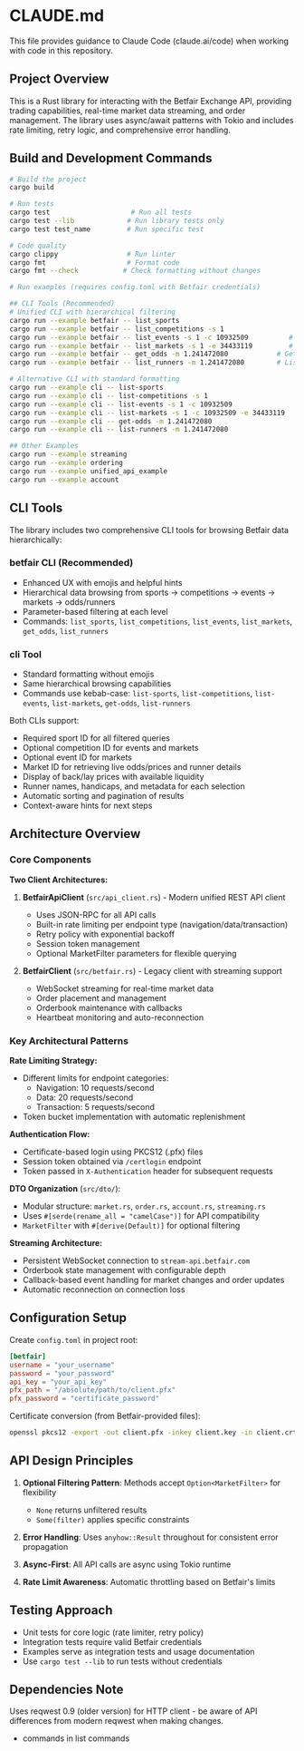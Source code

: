 # CLAUDE.md

This file provides guidance to Claude Code (claude.ai/code) when working with code in this repository.

## Project Overview

This is a Rust library for interacting with the Betfair Exchange API, providing trading capabilities, real-time market data streaming, and order management. The library uses async/await patterns with Tokio and includes rate limiting, retry logic, and comprehensive error handling.

## Build and Development Commands

```bash
# Build the project
cargo build

# Run tests
cargo test                    # Run all tests
cargo test --lib             # Run library tests only
cargo test test_name         # Run specific test

# Code quality
cargo clippy                 # Run linter
cargo fmt                    # Format code
cargo fmt --check           # Check formatting without changes

# Run examples (requires config.toml with Betfair credentials)

## CLI Tools (Recommended)
# Unified CLI with hierarchical filtering
cargo run --example betfair -- list_sports                             # List all sports
cargo run --example betfair -- list_competitions -s 1                  # List competitions for Soccer
cargo run --example betfair -- list_events -s 1 -c 10932509          # List events for Premier League
cargo run --example betfair -- list_markets -s 1 -e 34433119         # List markets for specific event
cargo run --example betfair -- get_odds -m 1.241472080            # Get odds/prices for specific market
cargo run --example betfair -- list_runners -m 1.241472080        # List runners/selections for specific market

# Alternative CLI with standard formatting
cargo run --example cli -- list-sports
cargo run --example cli -- list-competitions -s 1
cargo run --example cli -- list-events -s 1 -c 10932509
cargo run --example cli -- list-markets -s 1 -c 10932509 -e 34433119
cargo run --example cli -- get-odds -m 1.241472080
cargo run --example cli -- list-runners -m 1.241472080

## Other Examples
cargo run --example streaming
cargo run --example ordering
cargo run --example unified_api_example
cargo run --example account
```

## CLI Tools

The library includes two comprehensive CLI tools for browsing Betfair data hierarchically:

### betfair CLI (Recommended)
- Enhanced UX with emojis and helpful hints
- Hierarchical data browsing from sports → competitions → events → markets → odds/runners
- Parameter-based filtering at each level
- Commands: `list_sports`, `list_competitions`, `list_events`, `list_markets`, `get_odds`, `list_runners`

### cli Tool
- Standard formatting without emojis
- Same hierarchical browsing capabilities
- Commands use kebab-case: `list-sports`, `list-competitions`, `list-events`, `list-markets`, `get-odds`, `list-runners`

Both CLIs support:
- Required sport ID for all filtered queries
- Optional competition ID for events and markets
- Optional event ID for markets
- Market ID for retrieving live odds/prices and runner details
- Display of back/lay prices with available liquidity
- Runner names, handicaps, and metadata for each selection
- Automatic sorting and pagination of results
- Context-aware hints for next steps

## Architecture Overview

### Core Components

**Two Client Architectures:**
1. **BetfairApiClient** (`src/api_client.rs`) - Modern unified REST API client
   - Uses JSON-RPC for all API calls
   - Built-in rate limiting per endpoint type (navigation/data/transaction)
   - Retry policy with exponential backoff
   - Session token management
   - Optional MarketFilter parameters for flexible querying

2. **BetfairClient** (`src/betfair.rs`) - Legacy client with streaming support
   - WebSocket streaming for real-time market data
   - Order placement and management
   - Orderbook maintenance with callbacks
   - Heartbeat monitoring and auto-reconnection

### Key Architectural Patterns

**Rate Limiting Strategy:**
- Different limits for endpoint categories:
  - Navigation: 10 requests/second
  - Data: 20 requests/second  
  - Transaction: 5 requests/second
- Token bucket implementation with automatic replenishment

**Authentication Flow:**
- Certificate-based login using PKCS12 (.pfx) files
- Session token obtained via `/certlogin` endpoint
- Token passed in `X-Authentication` header for subsequent requests

**DTO Organization** (`src/dto/`):
- Modular structure: `market.rs`, `order.rs`, `account.rs`, `streaming.rs`
- Uses `#[serde(rename_all = "camelCase")]` for API compatibility
- `MarketFilter` with `#[derive(Default)]` for optional filtering

**Streaming Architecture:**
- Persistent WebSocket connection to `stream-api.betfair.com`
- Orderbook state management with configurable depth
- Callback-based event handling for market changes and order updates
- Automatic reconnection on connection loss

## Configuration Setup

Create `config.toml` in project root:
```toml
[betfair]
username = "your_username"
password = "your_password"  
api_key = "your_api_key"
pfx_path = "/absolute/path/to/client.pfx"
pfx_password = "certificate_password"
```

Certificate conversion (from Betfair-provided files):
```bash
openssl pkcs12 -export -out client.pfx -inkey client.key -in client.crt
```

## API Design Principles

1. **Optional Filtering Pattern**: Methods accept `Option<MarketFilter>` for flexibility
   - `None` returns unfiltered results
   - `Some(filter)` applies specific constraints

2. **Error Handling**: Uses `anyhow::Result` throughout for consistent error propagation

3. **Async-First**: All API calls are async using Tokio runtime

4. **Rate Limit Awareness**: Automatic throttling based on Betfair's limits

## Testing Approach

- Unit tests for core logic (rate limiter, retry policy)
- Integration tests require valid Betfair credentials
- Examples serve as integration tests and usage documentation
- Use `cargo test --lib` to run tests without credentials

## Dependencies Note

Uses reqwest 0.9 (older version) for HTTP client - be aware of API differences from modern reqwest when making changes.
- commands in list commands